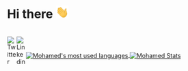 # Hi there  <img src="https://github.com/ABSphreak/ABSphreak/blob/master/gifs/Hi.gif" width="30px">
<br />
<a href="https://twitter.com/bboyaitsi" target="_blank">
  <img align="left" alt="Twitter" width="22px" src="https://cdn.jsdelivr.net/npm/simple-icons@v3/icons/twitter.svg" />
</a>
<a href="https://www.linkedin.com/in/0x10000/" target="_blank">
  <img align="left" alt="Linkedin" width="22px" src="https://cdn.jsdelivr.net/npm/simple-icons@v3/icons/linkedin.svg" />
</a>
<br /><br />
<a href="https://github.com/0x1e0000/">
  <img align="center" src="https://github-readme-stats.vercel.app/api/top-langs/?username=0x1e0000&layout=compact&langs_count=10" alt="Mohamed's most used languages" />
</a>
<a href="https://github.com/0x1e0000/">
  <img align="center" height=200 width=450 src="https://github-readme-stats.vercel.app/api?username=0x1e0000" alt="Mohamed Stats" />
</a>
